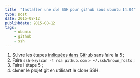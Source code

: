 ```yaml
---
title: "Installer une clé SSH pour github sous ubuntu 14.04"
type: post
date: 2015-08-12
publishdate: 2015-08-12
tags: 
    - ubuntu
    - github
    - ssh
---
```


1. Suivre les étapes [indiquées dans Github](https://help.github.com/articles/generating-ssh-keys) sans faire la 5 ;
2. Faire `ssh-keyscan -t rsa github.com > ~/.ssh/known_hosts` ;
3. Faire l'étape 5 ;
4. cloner le projet git en utilisant le clone SSH.